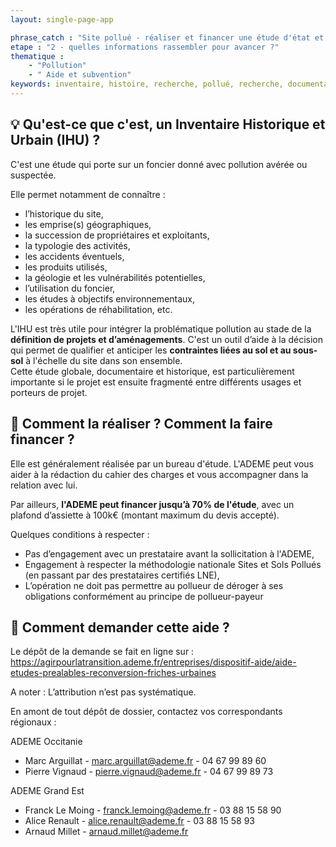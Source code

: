 ```yaml
---
layout: single-page-app

phrase_catch : "Site pollué - réaliser et financer une étude d'état et d'historique du site avec l'ADEME"
etape : "2 - quelles informations rassembler pour avancer ?"
thematique :
    - "Pollution"
    - " Aide et subvention"
keywords: inventaire, histoire, recherche, pollué, recherche, documentaire, archives, histoire
---
```


## 💡 Qu'est-ce que c'est, un Inventaire Historique et Urbain (IHU) ?

C'est une étude qui porte sur un foncier donné avec pollution avérée ou suspectée.

Elle permet notamment de connaître :

- l’historique du site,
- les emprise(s) géographiques,
- la succession de propriétaires et exploitants,
- la typologie des activités,
- les accidents éventuels,
- les produits utilisés,
- la géologie et les vulnérabilités potentielles,
- l’utilisation du foncier,
- les études à objectifs environnementaux,
- les opérations de réhabilitation, etc.
  

L'IHU est très utile pour intégrer la problématique pollution au stade de la **définition de projets et d’aménagements**. C'est un outil d’aide à la décision qui permet de qualifier et anticiper les **contraintes liées au sol et au sous-sol** à l'échelle du site dans son ensemble.   
Cette étude globale, documentaire et historique, est particulièrement importante si le projet est ensuite fragmenté entre différents usages et porteurs de projet.  


## 🚀 Comment la réaliser ? Comment la faire financer ?

Elle est généralement réalisée par un bureau d'étude. L'ADEME peut vous aider à la rédaction du cahier des charges et vous accompagner dans la relation avec lui. 

Par ailleurs, **l'ADEME peut financer jusqu’à 70% de l'étude**, avec un plafond d’assiette à 100k€ (montant maximum du devis accepté).

Quelques conditions à respecter :

- Pas d’engagement avec un prestataire avant la sollicitation à l'ADEME,
- Engagement à respecter la méthodologie nationale Sites et Sols Pollués (en passant par des prestataires certifiés LNE),
- L’opération ne doit pas permettre au pollueur de déroger à ses obligations conformément au principe de pollueur-payeur


## 📨 Comment demander cette aide ?

Le dépôt de la demande se fait en ligne sur : https://agirpourlatransition.ademe.fr/entreprises/dispositif-aide/aide-etudes-prealables-reconversion-friches-urbaines

A noter : L’attribution n’est pas systématique.  


En amont de tout dépôt de dossier, contactez vos correspondants régionaux :  
  

ADEME Occitanie
- Marc Arguillat - marc.arguillat@ademe.fr - 04 67 99 89 60
- Pierre Vignaud - pierre.vignaud@ademe.fr - 04 67 99 89 73

ADEME Grand Est
- Franck Le Moing - franck.lemoing@ademe.fr - 03 88 15 58 90
- Alice Renault - alice.renault@ademe.fr - 03 88 15 58 93
- Arnaud Millet - arnaud.millet@ademe.fr
